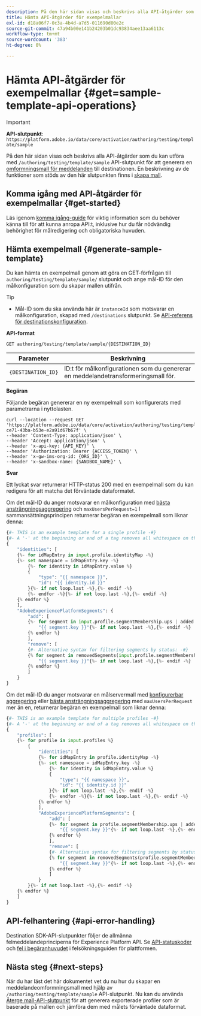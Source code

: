 ```yaml
---
description: På den här sidan visas och beskrivs alla API-åtgärder som du kan utföra med API-slutpunkten `/authoring/testing/template/sample` för att få en testmeddelandetransformeringsmall för ditt mål.
title: Hämta API-åtgärder för exempelmallar
exl-id: d18a06f7-0c3a-4b4d-a7d5-011690d00e2c
source-git-commit: 47a94b00e141b24203b01dc93834aee13aa6113c
workflow-type: tm+mt
source-wordcount: '383'
ht-degree: 0%

---
```


# Hämta API-åtgärder för exempelmallar {#get=sample-template-api-operations}

>[!IMPORTANT]
>
>**API-slutpunkt**: `https://platform.adobe.io/data/core/activation/authoring/testing/template/sample`

På den här sidan visas och beskrivs alla API-åtgärder som du kan utföra med `/authoring/testing/template/sample` API-slutpunkt för att generera en [omformningsmall för meddelanden](./message-format.md#using-templating) till destinationen. En beskrivning av de funktioner som stöds av den här slutpunkten finns i [skapa mall](./create-template.md).

## Komma igång med API-åtgärder för exempelmallar {#get-started}

Läs igenom [komma igång-guide](./getting-started.md) för viktig information som du behöver känna till för att kunna anropa API:t, inklusive hur du får nödvändig behörighet för målredigering och obligatoriska huvuden.

## Hämta exempelmall {#generate-sample-template}

Du kan hämta en exempelmall genom att göra en GET-förfrågan till `authoring/testing/template/sample/` slutpunkt och ange mål-ID för den målkonfiguration som du skapar mallen utifrån.

>[!TIP]
>
>* Mål-ID som du ska använda här är `instanceId` som motsvarar en målkonfiguration, skapad med `/destinations` slutpunkt. Se [API-referens för destinationskonfiguration](./destination-configuration-api.md#retrieve-list).


**API-format**


```http
GET authoring/testing/template/sample/{DESTINATION_ID}
```

| Parameter | Beskrivning |
| -------- | ----------- |
| `{DESTINATION_ID}` | ID:t för målkonfigurationen som du genererar en meddelandetransformeringsmall för. |

**Begäran**

Följande begäran genererar en ny exempelmall som konfigurerats med parametrarna i nyttolasten.

```shell
curl --location --request GET 'https://platform.adobe.io/data/core/activation/authoring/testing/template/sample/5114d758-ce71-43ba-b53e-e2a91d67b67f' \
--header 'Content-Type: application/json' \
--header 'Accept: application/json' \
--header 'x-api-key: {API_KEY}' \
--header 'Authorization: Bearer {ACCESS_TOKEN}' \
--header 'x-gw-ims-org-id: {ORG_ID}' \
--header 'x-sandbox-name: {SANDBOX_NAME}' \
```

**Svar**

Ett lyckat svar returnerar HTTP-status 200 med en exempelmall som du kan redigera för att matcha det förväntade dataformatet.

Om det mål-ID du anger motsvarar en målkonfiguration med [bästa ansträngningsaggregering](./destination-configuration.md#best-effort-aggregation) och `maxUsersPerRequest=1` I sammansättningsprincipen returnerar begäran en exempelmall som liknar denna:

```python
{#- THIS is an example template for a single profile -#}
{#- A '-' at the beginning or end of a tag removes all whitespace on that side of the tag. -#}
{
    "identities": [
    {%- for idMapEntry in input.profile.identityMap -%}
    {%- set namespace = idMapEntry.key -%}
        {%- for identity in idMapEntry.value %}
        {
            "type": "{{ namespace }}",
            "id": "{{ identity.id }}"
        }{%- if not loop.last -%},{%- endif -%}
        {%- endfor -%}{%- if not loop.last -%},{%- endif -%}
    {% endfor %}
    ],
    "AdobeExperiencePlatformSegments": {
        "add": [
        {%- for segment in input.profile.segmentMembership.ups | added %}
            "{{ segment.key }}"{%- if not loop.last -%},{%- endif -%}
        {% endfor %}
        ],
        "remove": [
        {#- Alternative syntax for filtering segments by status: -#}
        {% for segment in removedSegments(input.profile.segmentMembership.ups) %}
            "{{ segment.key }}"{%- if not loop.last -%},{%- endif -%}
        {% endfor %}
        ]
    }
}
```

Om det mål-ID du anger motsvarar en målservermall med [konfigurerbar aggregering](./destination-configuration.md#configurable-aggregation) eller [bästa ansträngningsaggregering](./destination-configuration.md#best-effort-aggregation) med `maxUsersPerRequest` mer än en, returnerar begäran en exempelmall som liknar denna:

```python
{#- THIS is an example template for multiple profiles -#}
{#- A '-' at the beginning or end of a tag removes all whitespace on that side of the tag. -#}
{
    "profiles": [
    {%- for profile in input.profiles %}
        {
            "identities": [
            {%- for idMapEntry in profile.identityMap -%}
            {%- set namespace = idMapEntry.key -%}
                {%- for identity in idMapEntry.value %}
                {
                    "type": "{{ namespace }}",
                    "id": "{{ identity.id }}"
                }{%- if not loop.last -%},{%- endif -%}
                {%- endfor -%}{%- if not loop.last -%},{%- endif -%}
            {% endfor %}
            ],
            "AdobeExperiencePlatformSegments": {
                "add": [
                {%- for segment in profile.segmentMembership.ups | added %}
                    "{{ segment.key }}"{%- if not loop.last -%},{%- endif -%}
                {% endfor %}
                ],
                "remove": [
                {#- Alternative syntax for filtering segments by status: -#}
                {% for segment in removedSegments(profile.segmentMembership.ups) %}
                    "{{ segment.key }}"{%- if not loop.last -%},{%- endif -%}
                {% endfor %}
                ]
            }
        }{%- if not loop.last -%},{%- endif -%}
    {% endfor %}
    ]
}
```

## API-felhantering {#api-error-handling}

Destination SDK-API-slutpunkter följer de allmänna felmeddelandeprinciperna för Experience Platform API. Se [API-statuskoder](../../landing/troubleshooting.md#api-status-codes) och [fel i begäranhuvudet](../../landing/troubleshooting.md#request-header-errors) i felsökningsguiden för plattformen.

## Nästa steg {#next-steps}

När du har läst det här dokumentet vet du nu hur du skapar en meddelandeomformningsmall med hjälp av `/authoring/testing/template/sample` API-slutpunkt. Nu kan du använda [Återge mall-API-slutpunkt](./render-template-api.md) för att generera exporterade profiler som är baserade på mallen och jämföra dem med målets förväntade dataformat.
